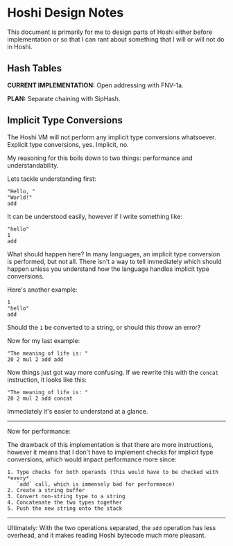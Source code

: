 # Hoshi Design Notes

This document is primarily for me to design parts of Hoshi either before
implementation or so that I can rant about something that I will or will not do
in Hoshi.

## Hash Tables

**CURRENT IMPLEMENTATION:** Open addressing with FNV-1a.

**PLAN:** Separate chaining with SipHash.

## Implicit Type Conversions

The Hoshi VM will not perform any implicit type conversions whatsoever. Explicit
type conversions, yes. Implicit, no.

My reasoning for this boils down to two things: performance and
understandability.

Lets tackle understanding first:

```hir
"Hello, "
"World!"
add
```

It can be understood easily, however if I write something like:

```hir
"hello"
1
add
```

What should happen here? In many languages, an implicit type conversion is
performed, but not all. There isn't a way to tell immediately which should
happen unless you understand how the language handles implicit type conversions.

Here's another example:

```hir
1
"hello"
add
```

Should the `1` be converted to a string, or should this throw an error?

Now for my last example:

```hir
"The meaning of life is: "
20 2 mul 2 add add
```

Now things just got way more confusing. If we rewrite this with the `concat`
instruction, it looks like this:

```hir
"The meaning of life is: "
20 2 mul 2 add concat
```

Immediately it's easier to understand at a glance.

---

Now for performance:

The drawback of this implementation is that there are more instructions, however
it means that I don't have to implement checks for implicit type conversions,
which would impact performance more since:

    1. Type checks for both operands (this would have to be checked with *every*
       `add` call, which is immensely bad for performance)
    2. Create a string buffer
    3. Convert non-string type to a string
    4. Concatenate the two types together
    5. Push the new string onto the stack

---

Ultimately: With the two operations separated, the `add` operation has less
overhead, and it makes reading Hoshi bytecode much more pleasant.
